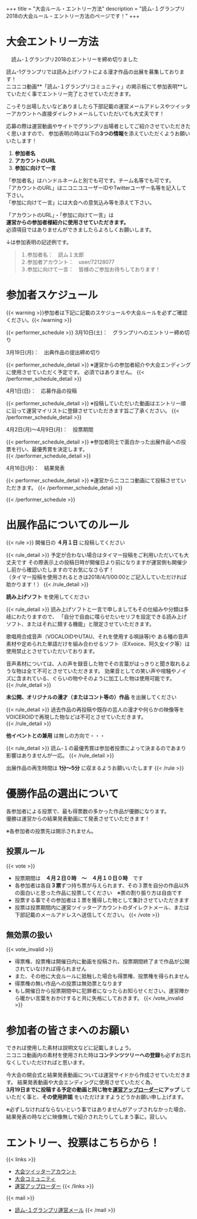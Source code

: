 +++
title = "大会ルール・エントリー方法"
description = "読ム-１グランプリ2018の大会ルール・エントリー方法のページです！"
+++

# 大会エントリー方法

<div class="end_event_announce"><i class="fa fa-exclamation-triangle"></i>　読ム-１グランプリ2018のエントリーを締め切りました</div>

読ム-1グランプリでは読み上げソフトによる漫才作品の出展を募集しております！  
ニコニコ動画**「読ム-１グランプリコミュニティ」の掲示板にて参加表明**していただく事でエントリー完了とさせていただきます。

こっそり出場したいなどありましたら下部記載の運営メールアドレスやツイッターアカウントへ直接ダイレクトメールしていただいても大丈夫です！

応募の際は運営動画やサイトでグランプリ出場者としてご紹介させていただきたく思いますので、
参加表明の時は以下の**3つの情報**を添えていただくようお願いいたします！

1. **参加者名**
2. **アカウントのURL**
3. **参加に向けて一言**

「参加者名」はハンドルネームと別でも可です。チーム名等でも可です。  
「アカウントのURL」はニコニコユーザーIDやTwitterユーザー名等を記入して下さい。  
「参加に向けて一言」には大会への意気込み等を添えて下さい。

「アカウントのURL」・「参加に向けて一言」は  
**運営からの参加者様紹介に使用させていただきます。**  
必須項目ではありませんができましたらよろしくお願いします。  

↓は参加表明の記述例です。  

> １.参加者名：　読ム１太郎  
> ２.参加者アカウント：　user/72128077  
> ３.参加に向けて一言：　皆様のご参加お待ちしております！

# 参加者スケジュール

{{< warning >}}参加者は下記に記載のスケジュールや大会ルールを必ずご確認ください。{{< /warning >}}

{{< performer_schedule >}}
3月10日(土)：　グランプリへのエントリー締め切り

3月19日(月)：　出典作品の提出締め切り

{{< performer_schedule_detail >}}
※運営からの参加者紹介や大会エンディングに使用させていただく予定です。
必須ではありません。
{{< /performer_schedule_detail >}}

4月1日(日)：　応募作品の投稿

{{< performer_schedule_detail >}}
※投稿していただいた動画はエントリー順に沿って運営マイリストに登録させていただきます旨ご了承ください。
{{< /performer_schedule_detail >}}

4月2日(月)～4月9日(月)：　投票期間

{{< performer_schedule_detail >}}
※参加者同士で面白かった出展作品への投票を行い、最優秀賞を決定します。  
{{< /performer_schedule_detail >}}

4月16日(月)：　結果発表

{{< performer_schedule_detail >}}
※運営からニコニコ動画にて投稿させていただきます。
{{< /performer_schedule_detail >}}

{{< /performer_schedule >}}

# 出展作品についてのルール

{{< rule >}}
開催日の **４月１日** に投稿してください

{{< rule_detail >}}
予定が合わない場合はタイマー投稿をご利用いただいても大丈夫です
その際表示上の投稿日時が開催日より前になりますが運営側も開催少し前から確認いたしますのでお気になさらず！<br>
（タイマー投稿を使用されるときは2018/4/1/00:00とご記入していただければ助かります！）
{{< /rule_detail >}}

**読み上げソフト** を使用してください

{{< rule_detail >}}
読み上げソフトと一言で申しましてもその仕組みや分類は多岐にわたりますので、
「自分で自由に喋らせたいセリフを設定できる読み上げソフト、またはそれに類する機能」と限定させていただきます。

歌唱用合成音声（VOCALOIDやUTAU、それを使用する唄詠等)や ある種の音声素材や定められた単語だけを組み合わせるソフト（EXvoice、阿久女イク等）は使用禁止とさせていただいております。

音声素材については、人の声を録音した物でその言葉がはっきりと聞き取れるような物は全て不可とさせていただきます。
効果音としての笑い声や喧騒やノイズに含まれている、ぐらいの物やそのように加工した物は使用可能です。  
{{< /rule_detail >}}

**未公開、オリジナルの漫才（またはコント等の）作品** を出展してください

{{< rule_detail >}}
過去作品の再投稿や既存の芸人の漫才や何らかの映像等をVOICEROIDで再現した物などは不可とさせていただきます。  
{{< /rule_detail >}}

**他イベントとの兼用** は無しの方向で・・・

{{< rule_detail >}}
読ム-１の最優秀賞は参加者投票によって決まるのであまり影響はありませんが一応。
{{< /rule_detail >}}

出展作品の再生時間は **1分～5分** に収まるようお願いいたします
{{< /rule >}}

# 優勝作品の選出について

各参加者による投票で、最も得票数の多かった作品が優勝になります。  
優勝は運営からの結果発表動画にて発表させていただきます！

※各参加者の投票先は開示されません。

## 投票ルール

{{< vote >}}
- 投票期間は　**４月２日０時　～　４月１０日０時**　です
- 各参加者は各自**３票**ずつ持ち票が与えられます、その３票を自分の作品以外の面白いと思った作品に投票してください　※票の割り振り方は自由です
- 投票する事でその参加者は１票を獲得した物として集計させていただきます
- 投票は投票期間内に運営ツイッターアカウントのダイレクトメール、または下部記載のメールアドレスへ送信してください。
{{< /vote >}}

## 無効票の扱い

{{< vote_invalid >}}
- 得票権、投票権は開催日内に動画を投稿され、投票期間終了まで作品が公開されていなければ得られません
- また、その他に大会ルールに抵触した場合も得票権、投票権を得られません
- 得票権の無い作品への投票は無効票となります
- もし開催日から投票期間中に犯罪者になったらお知らせください。運営陣から暖かい言葉をおかけすると共に失格にしておきます。
{{< /vote_invalid >}}

# 参加者の皆さまへのお願い

できれば使用した素材は説明文などに記載しましょう。  
ニコニコ動画内の素材を使用された時は**コンテンツツリーへの登録**も必ずお忘れなくしていただければと思います。  

今大会の開会式と結果発表動画については運営サイドから作成させていただきます。
結果発表動画や大会エンディングに使用させていただく為、  
**3月19日までに投稿する予定の動画と同じ物を[運営アップローダー](https://ux.getuploader.com/YOMU_1GP2018/)にアップ**
していただく事と、**その使用許諾**
をいただけますようどうかお願い申し上げます。  

※必ずしなければならないという事ではありませんがアップされなかった場合、
結果発表の時などに映像無しで紹介されたりしてしまう事に。寂しい。

# エントリー、投票はこちらから！

{{< links >}}
- [大会ツイッターアカウント](https://twitter.com/Yomu_1GP)
- [大会コミュニティ](https://com.nicovideo.jp/community/co3737919)
- [運営アップローダー](https://ux.getuploader.com/YOMU_1GP2018/)
{{< /links >}}

{{< mail >}}
- [読ム-１グランプリ運営メール](<mailto:yomuwan@outlook.jp>)
{{< /mail >}}



